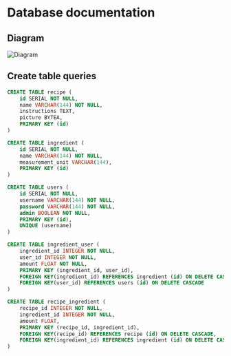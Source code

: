 # Database documentation
## Diagram 
![Diagram](https://github.com/jjjjm/Tsoha-RecipeDatabase/blob/master/documentation/current_db_diagram.png)
## Create table queries
```sql
CREATE TABLE recipe (
	id SERIAL NOT NULL, 
	name VARCHAR(144) NOT NULL, 
	instructions TEXT, 
	picture BYTEA, 
	PRIMARY KEY (id)
)

```
```sql
CREATE TABLE ingredient (
	id SERIAL NOT NULL, 
	name VARCHAR(144) NOT NULL, 
	measurement_unit VARCHAR(144), 
	PRIMARY KEY (id)
)

```
```sql
CREATE TABLE users (
	id SERIAL NOT NULL, 
	username VARCHAR(144) NOT NULL, 
	password VARCHAR(144) NOT NULL, 
	admin BOOLEAN NOT NULL, 
	PRIMARY KEY (id), 
	UNIQUE (username)
)

```
```sql
CREATE TABLE ingredient_user (
	ingredient_id INTEGER NOT NULL, 
	user_id INTEGER NOT NULL, 
	amount FLOAT NOT NULL, 
	PRIMARY KEY (ingredient_id, user_id), 
	FOREIGN KEY(ingredient_id) REFERENCES ingredient (id) ON DELETE CASCADE, 
	FOREIGN KEY(user_id) REFERENCES users (id) ON DELETE CASCADE
)

```
```sql
CREATE TABLE recipe_ingredient (
	recipe_id INTEGER NOT NULL, 
	ingredient_id INTEGER NOT NULL, 
	amount FLOAT, 
	PRIMARY KEY (recipe_id, ingredient_id), 
	FOREIGN KEY(recipe_id) REFERENCES recipe (id) ON DELETE CASCADE, 
	FOREIGN KEY(ingredient_id) REFERENCES ingredient (id) ON DELETE CASCADE
)

```